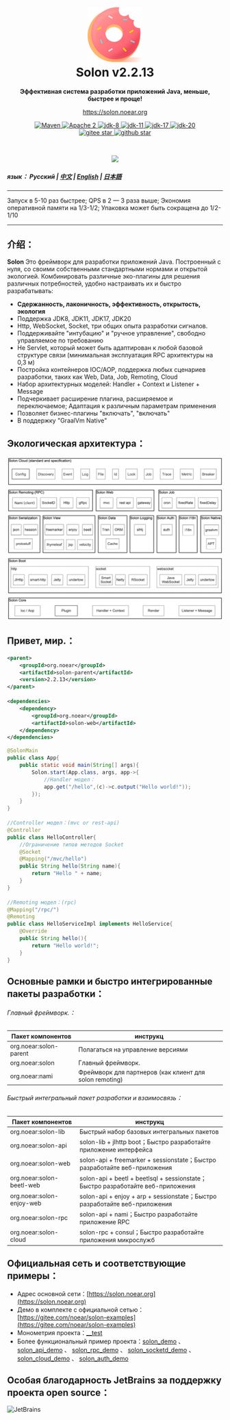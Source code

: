 <h1 align="center" style="text-align:center;">
<img src="solon_icon.png" width="128" />
<br />
Solon v2.2.13
</h1>
<p align="center">
	<strong>Эффективная система разработки приложений Java, меньше, быстрее и проще!</strong>
</p>
<p align="center">
	<a href="https://solon.noear.org/">https://solon.noear.org</a>
</p>

<p align="center">
    <a target="_blank" href="https://central.sonatype.com/search?q=org.noear%2520solon-parent">
        <img src="https://img.shields.io/maven-central/v/org.noear/solon.svg?label=Maven%20Central" alt="Maven" />
    </a>
    <a target="_blank" href="https://www.apache.org/licenses/LICENSE-2.0.txt">
		<img src="https://img.shields.io/:License-Apache2-blue.svg" alt="Apache 2" />
	</a>
    <a target="_blank" href="https://www.oracle.com/java/technologies/javase/javase-jdk8-downloads.html">
		<img src="https://img.shields.io/badge/JDK-8-green.svg" alt="jdk-8" />
	</a>
    <a target="_blank" href="https://www.oracle.com/java/technologies/javase/jdk11-archive-downloads.html">
		<img src="https://img.shields.io/badge/JDK-11-green.svg" alt="jdk-11" />
	</a>
    <a target="_blank" href="https://www.oracle.com/java/technologies/javase/jdk17-archive-downloads.html">
		<img src="https://img.shields.io/badge/JDK-17-green.svg" alt="jdk-17" />
	</a>
    <a target="_blank" href="https://www.oracle.com/java/technologies/javase/jdk20-archive-downloads.html">
		<img src="https://img.shields.io/badge/JDK-20-green.svg" alt="jdk-20" />
	</a>
    <br />
    <a target="_blank" href='https://gitee.com/noear/solon/stargazers'>
		<img src='https://gitee.com/noear/solon/badge/star.svg' alt='gitee star'/>
	</a>
    <a target="_blank" href='https://github.com/noear/solon/stargazers'>
		<img src="https://img.shields.io/github/stars/noear/solon.svg?logo=github" alt="github star"/>
	</a>
</p>

<br/>
<p align="center">
	<a href="https://jq.qq.com/?_wv=1027&k=kjB5JNiC">
	<img src="https://img.shields.io/badge/QQ交流群-22200020-orange"/></a>
</p>

##### язык： Русский | [中文](README.md)  | [English](README_EN.md) | [日本語](README_JP.md)

<hr />

Запуск в 5-10 раз быстрее; QPS в 2 — 3 раза выше; Экономия оперативной памяти на 1/3-1/2; Упаковка может быть сокращена до 1/2-1/10

<hr />

## 介绍：

**Solon** Это фреймворк для разработки приложений Java. Построенный с нуля, со своими собственными стандартными нормами и открытой экологией. Комбинировать различные эко-плагины для решения различных потребностей, удобно настраивать их и быстро разрабатывать:

* **Сдержанность, лаконичность, эффективность, открытость, экология**
* Поддержка JDK8, JDK11, JDK17, JDK20
* Http, WebSocket, Socket, три общих опыта разработки сигналов.
* Поддерживайте "интубацию" и "ручное управление", свободно управляемое по требованию
* Не Servlet, который может быть адаптирован к любой базовой структуре связи (минимальная эксплуатация RPC архитектуры на 0,3 м)
* Постройка контейнеров IOC/AOP, поддержка любых сценариев разработки, таких как Web, Data, Job, Remoting, Cloud
* Набор архитектурных моделей: Handler + Context и Listener + Message
* Подчеркивает расширение плагина, расширяемое и переключаемое; Адаптация к различным параметрам применения
* Позволяет бизнес-плагины "включать", "включать"
* В поддержку "GraalVm Native"


## Экологическая архитектура：

<img src="solon_schema.png" width="700" />

## Привет, мир.：

```xml
<parent>
    <groupId>org.noear</groupId>
    <artifactId>solon-parent</artifactId>
    <version>2.2.13</version>   
</parent>

<dependencies>
    <dependency>
        <groupId>org.noear</groupId>
        <artifactId>solon-web</artifactId>
    </dependency>
</dependencies>
```

```java
@SolonMain
public class App{
    public static void main(String[] args){
        Solon.start(App.class, args, app->{
            //Handler модел：
            app.get("/hello",(c)->c.output("Hello world!"));
        });
    }
}

//Controller модел：(mvc or rest-api)
@Controller
public class HelloController{
    //Ограничение типов методов Socket
    @Socket
    @Mapping("/mvc/hello")
    public String hello(String name){
        return "Hello " + name;
    }
}

//Remoting модел：(rpc)
@Mapping("/rpc/")
@Remoting
public class HelloServiceImpl implements HelloService{
    @Override
    public String hello(){
        return "Hello world!";
    }
}
```


## Основные рамки и быстро интегрированные пакеты разработки：

###### Главный фреймворк.：

| Пакет компонентов                    | инструкц                          |
|------------------------|-----------------------------|
| org.noear:solon-parent | Полагаться на управление версиями                      |
| org.noear:solon        | Главный фреймворк.                         |
| org.noear:nami         | Фреймворк для партнеров (как клиент для solon remoting) |

###### Быстрый интегральный пакет разработки и взаимосвязь：

| Пакет компонентов                       | инструкц                                                    |
|---------------------------|-------------------------------------------------------|
| org.noear:solon-lib       | Быстрый набор базовых интегральных пакетов                                             |
| org.noear:solon-api       | solon-lib + jlhttp boot；Быстро разработайте приложение интерфейса                       |
| org.noear:solon-web       | solon-api + freemarker + sessionstate；Быстро разработайте веб-приложения       |
| org.noear:solon-beetl-web | solon-api + beetl + beetlsql + sessionstate；Быстро разработайте веб-приложения |
| org.noear:solon-enjoy-web | solon-api + enjoy + arp + sessionstate；Быстро разработайте веб-приложения      |
| org.noear:solon-rpc       | solon-api + nami；Быстро разработайте приложение RPC                           |
| org.noear:solon-cloud     | solon-rpc + consul；Быстро разработайте приложения микрослужб                         |


## Официальная сеть и соответствующие примеры：

* Адрес основной сети：[https://solon.noear.org](https://solon.noear.org)
* Демо в комплекте с официальной сетью：[https://gitee.com/noear/solon-examples](https://gitee.com/noear/solon-examples)
* Монометрия проекта：[__test](./__test/) 
* Более функциональный пример проекта：[solon_demo](https://gitee.com/noear/solon_demo) 、 [solon_api_demo](https://gitee.com/noear/solon_api_demo)  、 [solon_rpc_demo](https://gitee.com/noear/solon_rpc_demo) 、 [solon_socketd_demo](https://gitee.com/noear/solon_socketd_demo) 、 [solon_cloud_demo](https://gitee.com/noear/solon_cloud_demo) 、 [solon_auth_demo](https://gitee.com/noear/solon_auth_demo)

## Особая благодарность JetBrains за поддержку проекта open source：

<a href="https://jb.gg/OpenSourceSupport">
  <img src="https://user-images.githubusercontent.com/8643542/160519107-199319dc-e1cf-4079-94b7-01b6b8d23aa6.png" align="left" height="100" width="100"  alt="JetBrains">
</a>

